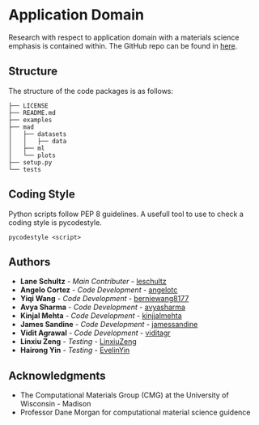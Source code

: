 # Application Domain

Research with respect to application domain with a materials science emphasis is contained within. The GitHub repo can be found in [here](https://github.com/leschultz/application_domain.git).

## Structure
The structure of the code packages is as follows:

```
├── LICENSE
├── README.md
├── examples
├── mad
│   ├── datasets
│   │   ├── data
│   ├── ml
│   └── plots
├── setup.py
└── tests
```

## Coding Style

Python scripts follow PEP 8 guidelines. A usefull tool to use to check a coding style is pycodestyle.

```
pycodestyle <script>
```

## Authors

* **Lane Schultz** - *Main Contributer* - [leschultz](https://github.com/leschultz)
* **Angelo Cortez** - *Code Development* - [angelotc](https://github.com/angelotc)
* **Yiqi Wang** - *Code Development* - [berniewang8177](https://github.com/berniewang8177)
* **Avya Sharma** - *Code Development* - [avyasharma](https://github.com/avyasharma)
* **Kinjal Mehta** - *Code Development* - [kinjjalmehta](https://github.com/kinjjalmehta)
* **James Sandine** - *Code Development* - [jamessandine](https://github.com/jamessandine)
* **Vidit Agrawal** - *Code Development* - [viditagr](https://github.com/viditagr)
* **Linxiu Zeng** - *Testing* - [LinxiuZeng](https://github.com/LinxiuZeng)
* **Hairong Yin** - *Testing* - [EvelinYin](https://github.com/EvelinYin)

## Acknowledgments

* The Computational Materials Group (CMG) at the University of Wisconsin - Madison
* Professor Dane Morgan for computational material science guidence
